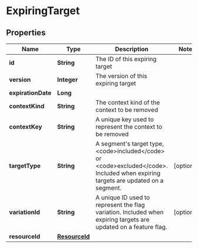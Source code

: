 

# ExpiringTarget


## Properties

| Name | Type | Description | Notes |
|------------ | ------------- | ------------- | -------------|
|**id** | **String** | The ID of this expiring target |  |
|**version** | **Integer** | The version of this expiring target |  |
|**expirationDate** | **Long** |  |  |
|**contextKind** | **String** | The context kind of the context to be removed |  |
|**contextKey** | **String** | A unique key used to represent the context to be removed |  |
|**targetType** | **String** | A segment&#39;s target type, &lt;code&gt;included&lt;/code&gt; or &lt;code&gt;excluded&lt;/code&gt;. Included when expiring targets are updated on a segment. |  [optional] |
|**variationId** | **String** | A unique ID used to represent the flag variation. Included when expiring targets are updated on a feature flag. |  [optional] |
|**resourceId** | [**ResourceId**](ResourceId.md) |  |  |



